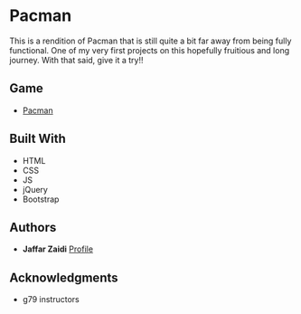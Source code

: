# Pacman
This is a rendition of Pacman that is still quite a bit far away from being fully functional. One of my very first projects on this hopefully fruitious and long journey. With that said, give it a try!!

## Game
 * [Pacman](https://jzaidi.github.io/Pacman)

## Built With

* HTML
* CSS
* JS
* jQuery
* Bootstrap

## Authors

* **Jaffar Zaidi** [Profile](https://github.com/jzaidi)

## Acknowledgments

* g79 instructors 
